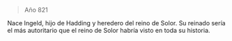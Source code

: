 > Año 821

Nace Ingeld, hijo de Hadding y heredero del reino de Solor. Su reinado sería el más autoritario que el reino de Solor habría visto en toda su historia.